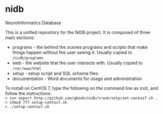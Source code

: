 # nidb
NeuroInformatics Database

This is a unified repository for the NiDB project. It is composed of three main sections:

* programs - the behind the scenes programs and scripts that make things happen without the user seeing it. Usually copied to `/nidb/programs`
* web - the website that the user interacts with. Usually copied to `/var/www/html`
* setup - setup script and SQL schema files
* documentation - Word documents for usage and administration

To install on CentOS 7, type the following on the command line as root, and follow the instructions:<br>
`> svn export http://github.com/gbook/nidb/trunk/setp/set-centos7.sh .`<br>
`> chmod 777 setup-centos7.sh`<br>
`> ./setup-centos7.sh`
